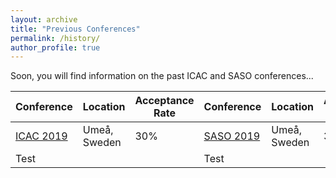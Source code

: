 ```yaml
---
layout: archive
title: "Previous Conferences"
permalink: /history/
author_profile: true
---
```


Soon, you will find information on the past ICAC and SASO conferences...

<!---Location, Attendees, (approx.)	Full paper acceptance rate, General Chairs, Program Chairs follow. See https://icpe.spec.org/past-conferences.html as comparison--->

Conference | Location | Acceptance Rate | Conference | Location | Acceptance Rate |
--- | --- | --- | --- | --- | --- |
[ICAC 2019](https://icac2019.cs.umu.se/) | Umeå, Sweden | 30% | [SASO 2019](https://saso2019.cs.umu.se/) | Umeå, Sweden | 30%
Test ||| Test |||
